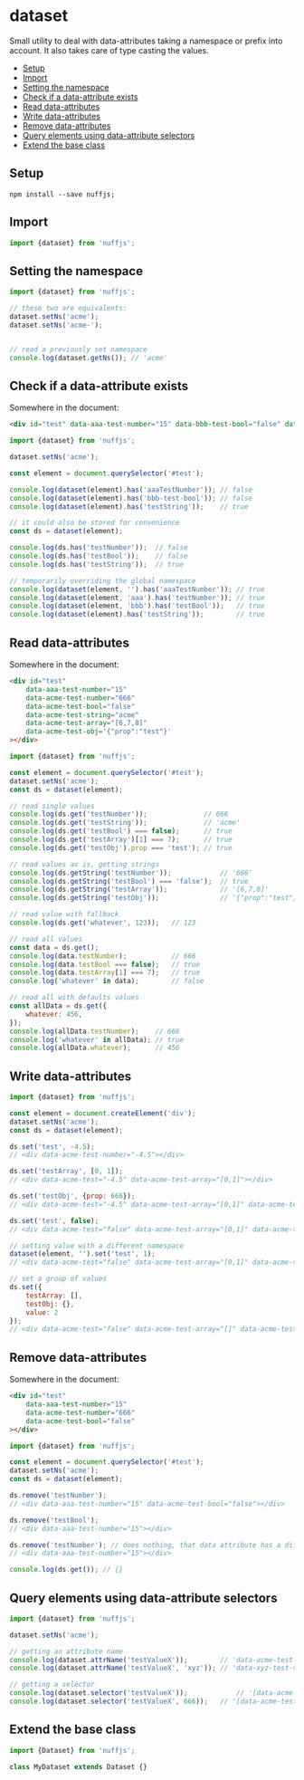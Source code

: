 # dataset 

Small utility to deal with data-attributes taking a namespace or prefix into account.
It also takes care of type casting the values.

- [Setup](#setup)
- [Import](#import)
- [Setting the namespace](#setting-the-namespace)
- [Check if a data-attribute exists](#check-if-a-data-attribute-exists)
- [Read data-attributes](#read-data-attributes)
- [Write data-attributes](#write-data-attributes)
- [ Remove data-attributes](#remove-data-attributes)
- [Query elements using data-attribute selectors](#query-elements)
- [Extend the base class](#extend)

<a id="setup"></a>

## Setup

```
npm install --save nuffjs;
```

<a id="import"></a>

## Import

```js
import {dataset} from 'nuffjs';
```


<a id="setting-the-namespace"></a>

## Setting the namespace

```js
import {dataset} from 'nuffjs';

// these two are equivalents:
dataset.setNs('acme');
dataset.setNs('acme-');


// read a previously set namespace
console.log(dataset.getNs()); // 'acme'
```

<a id="check-if-a-data-attribute-exists"></a>

## Check if a data-attribute exists

Somewhere in the document:
```html
<div id="test" data-aaa-test-number="15" data-bbb-test-bool="false" data-acme-test-string="acme"></div>
```

```js
import {dataset} from 'nuffjs';

dataset.setNs('acme');

const element = document.querySelector('#test');

console.log(dataset(element).has('aaaTestNumber'));	// false
console.log(dataset(element).has('bbb-test-bool'));	// false
console.log(dataset(element).has('testString'));	// true

// it could also be stored for convenience
const ds = dataset(element);

console.log(ds.has('testNumber'));	// false
console.log(ds.has('testBool'));	// false
console.log(ds.has('testString'));	// true

// temporarily overriding the global namespace 
console.log(dataset(element, '').has('aaaTestNumber'));	// true
console.log(dataset(element, 'aaa').has('testNumber'));	// true
console.log(dataset(element, 'bbb').has('testBool'));	// true
console.log(dataset(element).has('testString'));		// true
```


<a id="read-data-attributes"></a>

## Read data-attributes

Somewhere in the document:
```html
<div id="test" 
	data-aaa-test-number="15"
	data-acme-test-number="666"
	data-acme-test-bool="false"
	data-acme-test-string="acme"
	data-acme-test-array="[6,7,8]"
	data-acme-test-obj='{"prop":"test"}'
></div>
```

```js
import {dataset} from 'nuffjs';

const element = document.querySelector('#test');
dataset.setNs('acme');
const ds = dataset(element);

// read single values 
console.log(ds.get('testNumber'));				// 666
console.log(ds.get('testString'));				// 'acme'
console.log(ds.get('testBool') === false); 		// true
console.log(ds.get('testArray')[1] === 7); 		// true
console.log(ds.get('testObj').prop === 'test');	// true

// read values as is, getting strings
console.log(ds.getString('testNumber')); 			// '666'
console.log(ds.getString('testBool') === 'false');	// true
console.log(ds.getString('testArray'));				// '[6,7,8]'
console.log(ds.getString('testObj')); 				// '{"prop":"test"}'

// read value with fallback
console.log(ds.get('whatever', 123));	// 123

// read all values
const data = ds.get();
console.log(data.testNumber);			// 666
console.log(data.testBool === false);	// true
console.log(data.testArray[1] === 7);	// true
console.log('whatever' in data);		// false

// read all with defaults values
const allData = ds.get({
	whatever: 456,
});
console.log(allData.testNumber);	// 666
console.log('whatever' in allData);	// true
console.log(allData.whatever);		// 456

```

<a id="write-data-attributes"></a>

## Write data-attributes

```js
import {dataset} from 'nuffjs';

const element = document.createElement('div');
dataset.setNs('acme');
const ds = dataset(element);

ds.set('test', -4.5);
// <div data-acme-test-number="-4.5"></div>

ds.set('testArray', [0, 1]);
// <div data-acme-test="-4.5" data-acme-test-array="[0,1]"></div>

ds.set('testObj', {prop: 666});
// <div data-acme-test="-4.5" data-acme-test-array="[0,1]" data-acme-test-obj="{&quot;prop&quot;:666}"></div>

ds.set('test', false);
// <div data-acme-test="false" data-acme-test-array="[0,1]" data-acme-test-obj="{&quot;prop&quot;:666}"></div>

// setting value with a different namespace
dataset(element, '').set('test', 1);
// <div data-acme-test="false" data-acme-test-array="[0,1]" data-acme-test-obj="{&quot;prop&quot;:666}" data-test="1"></div>

// set a group of values
ds.set({
	testArray: [],
	testObj: {},
	value: 2
});
// <div data-acme-test="false" data-acme-test-array="[]" data-acme-test-obj="{}" data-acme-value="2" data-test="1"></div>
```


<a id="remove-data-attributes"></a>

## Remove data-attributes

Somewhere in the document:
```html
<div id="test" 
	data-aaa-test-number="15"
	data-acme-test-number="666"
	data-acme-test-bool="false"
></div>
```

```js
import {dataset} from 'nuffjs';

const element = document.querySelector('#test');
dataset.setNs('acme');
const ds = dataset(element);

ds.remove('testNumber');
// <div data-aaa-test-number="15" data-acme-test-bool="false"></div>

ds.remove('testBool');
// <div data-aaa-test-number="15"></div>

ds.remove('testNumber'); // does nothing, that data attribute has a different prefix
// <div data-aaa-test-number="15"></div>

console.log(ds.get()); // {}
```

<a id="query-elements"></a>

## Query elements using data-attribute selectors

```js
import {dataset} from 'nuffjs';

dataset.setNs('acme');

// getting an attribute name
console.log(dataset.attrName('testValueX')); 		// 'data-acme-test-value-x'
console.log(dataset.attrName('testValueX', 'xyz'));	// 'data-xyz-test-value-x'

// getting a selector
console.log(dataset.selector('testValueX')); 			// '[data-acme-test-value-x]'
console.log(dataset.selector('testValueX', 666));	// '[data-acme-test-value-x="666"]'
```


<a id="extend"></a>

## Extend the base class

```js
import {Dataset} from 'nuffjs';

class MyDataset extends Dataset {}


```
